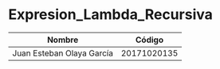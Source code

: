 # Expresion_Lambda_Recursiva
|Nombre|Código|
|-----------|-----------|
|Juan Esteban Olaya García|20171020135|
